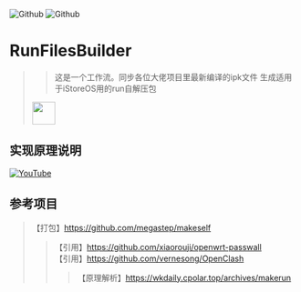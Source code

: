 ![Github](https://img.shields.io/badge/Passwall.run-123456?logo=github&logoColor=fff&labelColor=green&style=for-the-badge) ![Github](https://img.shields.io/badge/openclash.run-123456?logo=github&logoColor=fff&labelColor=red&style=for-the-badge) 
# RunFilesBuilder 
>> 这是一个工作流。同步各位大佬项目里最新编译的ipk文件 生成适用于iStoreOS用的run自解压包<br>
> <img src="https://github.com/user-attachments/assets/3f5dabba-1efa-4e67-bf5b-86a27c114902" height=40>

## 实现原理说明 
[![YouTube](https://img.shields.io/badge/YouTube-123456?logo=youtube&labelColor=ff0000)](https://youtu.be/p76u8krTh08)


## 参考项目
> 【打包】https://github.com/megastep/makeself
> > 【引用】https://github.com/xiaorouji/openwrt-passwall<br>
> > 【引用】https://github.com/vernesong/OpenClash
> > > 【原理解析】https://wkdaily.cpolar.top/archives/makerun


